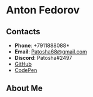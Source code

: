 # Anton Fedorov

## Contacts

* __Phone__: +7911888088*
* __Email__: Patosha68@gmail.com
* __Discord__: Patosha#2497
* [GitHub](https://github.com/Patosha)
* [CodePen](https://www.codewars.com/users/Patosha)

## About Me

